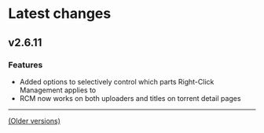 # Latest changes
## v2.6.11
### Features
- Added options to selectively control which parts Right-Click Management applies to
- RCM now works on both uploaders and titles on torrent detail pages

---

[(Older versions)](https://github.com/ceodoe/noshitempornium/blob/master/CHANGELOG_OLD.md#older-versions)
